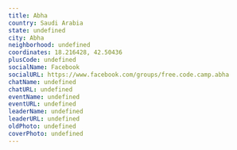 ```yaml
---
title: Abha
country: Saudi Arabia
state: undefined
city: Abha
neighborhood: undefined
coordinates: 18.216428, 42.50436
plusCode: undefined
socialName: Facebook
socialURL: https://www.facebook.com/groups/free.code.camp.abha
chatName: undefined
chatURL: undefined
eventName: undefined
eventURL: undefined
leaderName: undefined
leaderURL: undefined
oldPhoto: undefined
coverPhoto: undefined
---
```

